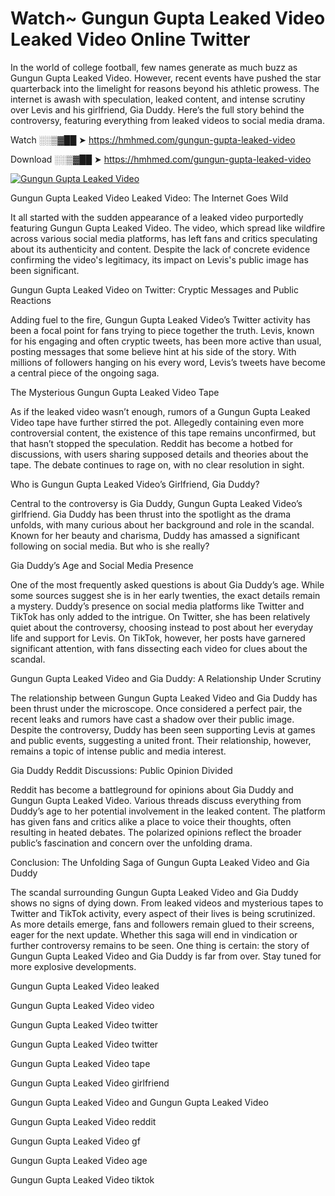 # Watch~ Gungun Gupta Leaked Video Leaked Video Online Twitter

In the world of college football, few names generate as much buzz as Gungun Gupta Leaked Video. However, recent events have pushed the star quarterback into the limelight for reasons beyond his athletic prowess. The internet is awash with speculation, leaked content, and intense scrutiny over Levis and his girlfriend, Gia Duddy. Here’s the full story behind the controversy, featuring everything from leaked videos to social media drama.

Watch ░░▒▓██ ➤ https://hmhmed.com/gungun-gupta-leaked-video

Download ░░▒▓██ ➤ https://hmhmed.com/gungun-gupta-leaked-video

[![Gungun Gupta Leaked Video](https://i.imgur.com/dJHk4Zq.gif)](https://hmhmed.com/gungun-gupta-leaked-video)

Gungun Gupta Leaked Video Leaked Video: The Internet Goes Wild

It all started with the sudden appearance of a leaked video purportedly featuring Gungun Gupta Leaked Video. The video, which spread like wildfire across various social media platforms, has left fans and critics speculating about its authenticity and content. Despite the lack of concrete evidence confirming the video's legitimacy, its impact on Levis's public image has been significant.

Gungun Gupta Leaked Video on Twitter: Cryptic Messages and Public Reactions

Adding fuel to the fire, Gungun Gupta Leaked Video’s Twitter activity has been a focal point for fans trying to piece together the truth. Levis, known for his engaging and often cryptic tweets, has been more active than usual, posting messages that some believe hint at his side of the story. With millions of followers hanging on his every word, Levis’s tweets have become a central piece of the ongoing saga.

The Mysterious Gungun Gupta Leaked Video Tape

As if the leaked video wasn’t enough, rumors of a Gungun Gupta Leaked Video tape have further stirred the pot. Allegedly containing even more controversial content, the existence of this tape remains unconfirmed, but that hasn’t stopped the speculation. Reddit has become a hotbed for discussions, with users sharing supposed details and theories about the tape. The debate continues to rage on, with no clear resolution in sight.

Who is Gungun Gupta Leaked Video’s Girlfriend, Gia Duddy?

Central to the controversy is Gia Duddy, Gungun Gupta Leaked Video’s girlfriend. Gia Duddy has been thrust into the spotlight as the drama unfolds, with many curious about her background and role in the scandal. Known for her beauty and charisma, Duddy has amassed a significant following on social media. But who is she really?

Gia Duddy’s Age and Social Media Presence

One of the most frequently asked questions is about Gia Duddy’s age. While some sources suggest she is in her early twenties, the exact details remain a mystery. Duddy’s presence on social media platforms like Twitter and TikTok has only added to the intrigue. On Twitter, she has been relatively quiet about the controversy, choosing instead to post about her everyday life and support for Levis. On TikTok, however, her posts have garnered significant attention, with fans dissecting each video for clues about the scandal.

Gungun Gupta Leaked Video and Gia Duddy: A Relationship Under Scrutiny

The relationship between Gungun Gupta Leaked Video and Gia Duddy has been thrust under the microscope. Once considered a perfect pair, the recent leaks and rumors have cast a shadow over their public image. Despite the controversy, Duddy has been seen supporting Levis at games and public events, suggesting a united front. Their relationship, however, remains a topic of intense public and media interest.

Gia Duddy Reddit Discussions: Public Opinion Divided

Reddit has become a battleground for opinions about Gia Duddy and Gungun Gupta Leaked Video. Various threads discuss everything from Duddy’s age to her potential involvement in the leaked content. The platform has given fans and critics alike a place to voice their thoughts, often resulting in heated debates. The polarized opinions reflect the broader public’s fascination and concern over the unfolding drama.

Conclusion: The Unfolding Saga of Gungun Gupta Leaked Video and Gia Duddy

The scandal surrounding Gungun Gupta Leaked Video and Gia Duddy shows no signs of dying down. From leaked videos and mysterious tapes to Twitter and TikTok activity, every aspect of their lives is being scrutinized. As more details emerge, fans and followers remain glued to their screens, eager for the next update. Whether this saga will end in vindication or further controversy remains to be seen. One thing is certain: the story of Gungun Gupta Leaked Video and Gia Duddy is far from over. Stay tuned for more explosive developments.

Gungun Gupta Leaked Video leaked

Gungun Gupta Leaked Video video

Gungun Gupta Leaked Video twitter

Gungun Gupta Leaked Video twitter

Gungun Gupta Leaked Video tape

Gungun Gupta Leaked Video girlfriend

Gungun Gupta Leaked Video and Gungun Gupta Leaked Video

Gungun Gupta Leaked Video reddit

Gungun Gupta Leaked Video gf

Gungun Gupta Leaked Video age

Gungun Gupta Leaked Video tiktok